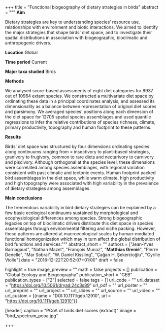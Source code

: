 +++
title = "Functional biogeography of dietary strategies in birds"
abstract = """
**Aim**

Dietary strategies are key to understanding species’ resource use, relationships with environment and biotic interactions. We aimed to identify the major strategies that shape birds’ diet space, and to investigate their spatial distributions in association with biogeographic, bioclimatic and anthropogenic drivers.

**Location**
Global

**Time period**
Current

**Major taxa studied**
Birds

**Methods**

We analysed score–based assessments of eight diet categories for 8937 out of 10964 extant species. We constructed a multivariate diet space by ordinating these data in a principal coordinates analysis, and assessed its dimensionality as a balance between representation of original diet scores and parsimony. We averaged species’ positions along each dimension of the diet space for 12705 spatial species assemblages and used quantile regressions to infer the relative contributions of species richness, climate, primary productivity, topography and human footprint to these patterns. 

**Results**

Birds’ diet space was structured by four dimensions ordinating species along continuums ranging from = insectivory to plant–based strategies, granivory to frugivory, common to rare diets and nectarivory to carnivory and piscivory. Although orthogonal at the species level, these dimensions were correlated among species assemblages, with regional variation consistent with past climatic and tectonic events. Human footprint packed bird assemblages in the diet space, while warm climate, high productivity and high topography were associated with high variability in the prevalence of dietary strategies among assemblages.

**Main conclusions**

The tremendous variability in bird dietary strategies can be explained by a few basic ecological continuums sustained by morphological and ecophysiological differences among species. Strong biogeographic legacies on top of bioclimatic drivers distribute this diet space in species assemblages through environmental filtering and niche packing. However, these patterns are altered at macroecological scales by human–mediated functional homogenization which may in turn affect the global distribution of bird functions and services."""
abstract_short = ""
authors = ["Jean-Yves Barnagaud", "Nathan Mazet", "François Munoz",
          "**Matthias Grenié**", "Pierre Denelle", "Mar Sobral",
          "W. Daniel Kissling", "Çağan H. Şekercioğlu", "Cyrille Violle"]
date = "2018-12-22T20:52:07+01:00"
draft = false

highlight = true
image_preview = ""
math = false
projects = []
publication = "Global Ecology and Biogeography"
publication_short =  "GEB"
publication_types = ["2"]
selected = false
tags = []
url_code = ""
url_dataset = "https://doi.org/10.5061/dryad.24c3s89"
url_pdf = ""
url_poster = ""
url_preprint = ""
url_project = ""
url_slides = ""
url_source = ""
url_video = ""
url_custom = [{name = "DOI:10.1111/geb.12910", url = "https://doi.org/10.1111/geb.12910"}]

[header]
  caption = "PCoA of birds diet scores (extract)"
  image = "bird_spectrum_pcoa.jpg"


+++

